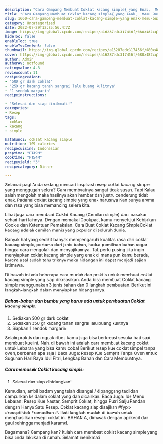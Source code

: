 ```yaml
---
description: "Cara Gampang Membuat Coklat kacang simple{ yang Enak,  Menu Buat lebaran"
title: "Cara Gampang Membuat Coklat kacang simple{ yang Enak,  Menu Buat lebaran"
slug: 1660-cara-gampang-membuat-coklat-kacang-simple-yang-enak-menu-buat-lebaran
category: Uncategorized
date: 2022-07-29T12:25:56.477Z
image: https://img-global.cpcdn.com/recipes/a16287edc317456f/680x482cq70/coklat-kacang-simple-foto-resep-utama.jpg
hideToc: false
enableToc: true
enableTocContent: false
thumbnail: https://img-global.cpcdn.com/recipes/a16287edc317456f/680x482cq70/coklat-kacang-simple-foto-resep-utama.jpg
cover: https://img-global.cpcdn.com/recipes/a16287edc317456f/680x482cq70/coklat-kacang-simple-foto-resep-utama.jpg
author: Admin
authorAv: notfound
ratingvalue: 4.8
reviewcount: 11
recipeingredient:
- "500 gr dark coklat"
- "250 gr kacang tanah sangrai lalu buang kulitnya"
- "1 sendok margarin"
recipeinstructions:

- "Selesai dan siap dinikmati!"
categories:
- Resep
tags:
- coklat
- kacang
- simple

katakunci: coklat kacang simple 
nutrition: 109 calories
recipecuisine: Indonesian
preptime: "PT39M"
cooktime: "PT54M"
recipeyield: "3"
recipecategory: Dinner

---
```



Selamat pagi Anda sedang mencari inspirasi resep coklat kacang simple yang menggugah selera? Cara membuatnya sangat tidak susah. Tapi Kalau salah mengolah maka hasilnya akan hambar dan justru cenderung tidak enak. Padahal coklat kacang simple yang enak harusnya Kan punya aroma dan rasa yang bisa memancing selera kita.


Lihat juga cara membuat Coklat Kacang (Cemilan simple) dan masakan sehari-hari lainnya. Dengan memakai Cookpad, kamu menyetujui Kebijakan Cookie dan Ketentuan Pemakaian. Cara Buat Coklat Kacang SimpleCoklat kacang adalah camilan manis yang populer di seluruh dunia.

Banyak hal yang sedikit banyak mempengaruhi kualitas rasa dari coklat kacang simple, pertama dari jenis bahan, kedua pemilihan bahan segar hingga cara mengolah dan menyajikannya. Tak perlu pusing jika ingin menyiapkan coklat kacang simple yang enak di mana pun kamu berada, karena asal sudah tahu triknya maka hidangan ini dapat menjadi sajian istimewa.


Di bawah ini ada beberapa cara mudah dan praktis untuk membuat coklat kacang simple yang siap dikreasikan. Anda bisa membuat Coklat kacang simple menggunakan 3 jenis bahan dan 0 langkah pembuatan. Berikut ini langkah-langkah dalam menyiapkan hidangannya.

<!--inarticleads1-->

##### Bahan-bahan dan bumbu yang harus ada untuk pembuatan Coklat kacang simple:

1. Sediakan 500 gr dark coklat
1. Sediakan 250 gr kacang tanah sangrai lalu buang kulitnya
1. Siapkan 1 sendok margarin


Selain praktis dan nggak ribet, kamu juga bisa berkreasi sesuka hati saat membuat kue ini. Nah, di bawah ini adalah cara membuat kacang coklat untuk Lebaran yang bisa kamu coba! Berikut resep kue coklat simpel tanpa oven, berbahan apa saja? Baca Juga: Resep Kue Semprit Tanpa Oven untuk Suguhan Hari Raya Idul Fitri, Lengkap Bahan dan Cara Membuatnya. 

<!--inarticleads2-->

##### Cara memasak Coklat kacang simple:


1. Selesai dan siap dihidangkan!

Kemudian, ambil badam yang telah disangai / dipanggang tadi dan campurkan ke dalam coklat yang dah dicairkan. Baca Juga: Ide Menu Lebaran: Resep Kue Nastar, Semprit Coklat, hingga Putri Salju Pandan dengan Hanya Satu Resep. Coklat kacang siap disajikan #fypシ #reseptiktok #ramadhan #. Ikuti langkah mudah di bawah untuk menghasilkan resepi coklat ini. BAHAN A, dimasak dengan api kecil dan gaul sehingga menjadi karamel. 

Bagaimana? Gampang kan? Itulah cara membuat coklat kacang simple yang bisa anda lakukan di rumah. Selamat menikmati
